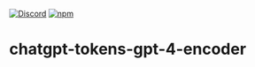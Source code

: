 [![Discord](https://badgen.net/badge/icon/discord?icon=discord&label&color=purple)](https://discord.gg/deep-foundation)
[![npm](https://img.shields.io/npm/v/@deep-foundation/chatgpt-tokens-gpt-4-encoder.svg)](https://www.npmjs.com/package/@deep-foundation/chatgpt-tokens-gpt-4-encoder)
# chatgpt-tokens-gpt-4-encoder
